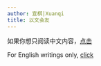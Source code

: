```yaml
---
author: 宣棋|Xuanqi
title: 以文会友
---
```


如果你想只阅读中文内容，[点击](https://xuanqi.netlify.app/note/)  

For English writings only, [click](https://xuanqi.netlify.app/post/)